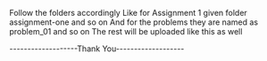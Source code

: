 Follow the folders accordingly
Like for Assignment 1 given folder assignment-one and so on
And for the problems they are named as problem_01 and so on
The rest will be uploaded like this as well

-------------------Thank You-------------------
